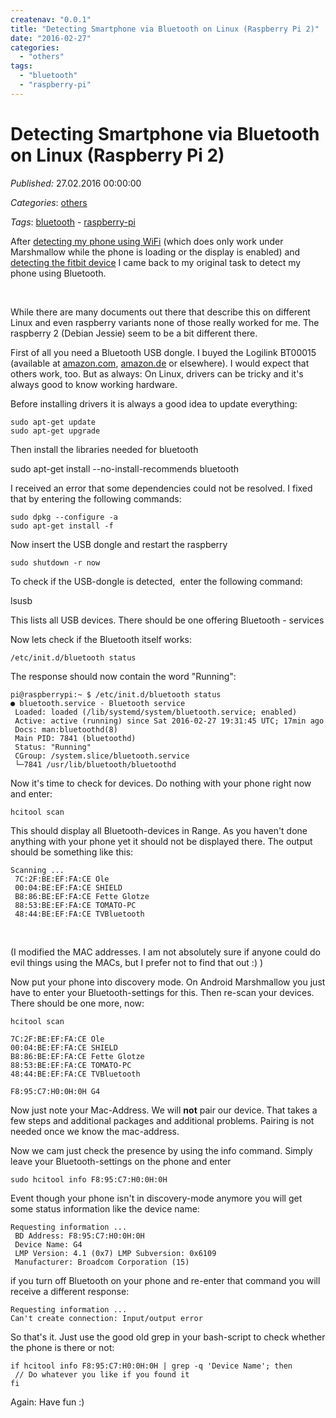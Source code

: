 ```yaml
---
createnav: "0.0.1"
title: "Detecting Smartphone via Bluetooth on Linux (Raspberry Pi 2)"
date: "2016-02-27"
categories: 
  - "others"
tags: 
  - "bluetooth"
  - "raspberry-pi"
---
```

# Detecting Smartphone via Bluetooth on Linux (Raspberry Pi 2)
_Published:_ 27.02.2016 00:00:00

_Categories_: [others](/en/categories#others)

_Tags_: [bluetooth](/en/tags#bluetooth) - [raspberry-pi](/en/tags#raspberry-pi)


After [detecting my phone using WiFi](http://dotnet.work/2016/01/automate-your-synology-surveillancestation-with-some-simple-linux-commands/) (which does only work under Marshmallow while the phone is loading or the display is enabled) and [detecting the fitbit device](http://dotnet.work/2016/02/tracking-fitbit-presence-under-linux-raspberry-pi-2/) I came back to my original task to detect my phone using Bluetooth.

 

While there are many documents out there that describe this on different Linux and even raspberry variants none of those really worked for me. The raspberry 2 (Debian Jessie) seem to be a bit different there.

First of all you need a Bluetooth USB dongle. I buyed the Logilink BT00015 (available at [amazon.com](http://www.amazon.com/gp/product/B0096Y2HFW/ref=as_li_tl?ie=UTF8&camp=1638&creative=19454&creativeASIN=B0096Y2HFW&linkCode=as2&tag=derstammti-21), [amazon.de](http://www.amazon.de/gp/product/B0096Y2HFW/ref=as_li_tl?ie=UTF8&camp=1638&creative=19454&creativeASIN=B0096Y2HFW&linkCode=as2&tag=derstammti-21) or elsewhere). I would expect that others work, too. But as always: On Linux, drivers can be tricky and it's always good to know working hardware.

Before installing drivers it is always a good idea to update everything:

```
sudo apt-get update
sudo apt-get upgrade
```

Then install the libraries needed for bluetooth

sudo apt-get install --no-install-recommends bluetooth

I received an error that some dependencies could not be resolved. I fixed that by entering the following commands:

```
sudo dpkg --configure -a
sudo apt-get install -f
```

Now insert the USB dongle and restart the raspberry

```
sudo shutdown -r now
```

To check if the USB-dongle is detected,  enter the following command:

lsusb

This lists all USB devices. There should be one offering Bluetooth - services

Now lets check if the Bluetooth itself works:

```
/etc/init.d/bluetooth status
```

The response should now contain the word "Running":
```
pi@raspberrypi:~ $ /etc/init.d/bluetooth status
● bluetooth.service - Bluetooth service
 Loaded: loaded (/lib/systemd/system/bluetooth.service; enabled)
 Active: active (running) since Sat 2016-02-27 19:31:45 UTC; 17min ago
 Docs: man:bluetoothd(8)
 Main PID: 7841 (bluetoothd)
 Status: "Running"
 CGroup: /system.slice/bluetooth.service
 └─7841 /usr/lib/bluetooth/bluetoothd
```

Now it's time to check for devices. Do nothing with your phone right now and enter:
```
hcitool scan
```

This should display all Bluetooth-devices in Range. As you haven't done anything with your phone yet it should not be displayed there. The output should be something like this:

```
Scanning ...
 7C:2F:BE:EF:FA:CE Ole
 00:04:BE:EF:FA:CE SHIELD
 B8:86:BE:EF:FA:CE Fette Glotze
 88:53:BE:EF:FA:CE TOMATO-PC
 48:44:BE:EF:FA:CE TVBluetooth
```
 

(I modified the MAC addresses. I am not absolutely sure if anyone could do evil things using the MACs, but I prefer not to find that out :) )

Now put your phone into discovery mode. On Android Marshmallow you just have to enter your Bluetooth-settings for this. Then re-scan your devices. There should be one more, now:
```
hcitool scan

7C:2F:BE:EF:FA:CE Ole
00:04:BE:EF:FA:CE SHIELD
B8:86:BE:EF:FA:CE Fette Glotze
88:53:BE:EF:FA:CE TOMATO-PC
48:44:BE:EF:FA:CE TVBluetooth

F8:95:C7:H0:0H:0H G4
```

Now just note your Mac-Address. We will **not** pair our device. That takes a few steps and additional packages and additional problems. Pairing is not needed once we know the mac-address.

Now we cam just check the presence by using the info command. Simply leave your Bluetooth-settings on the phone and enter
```
sudo hcitool info F8:95:C7:H0:0H:0H
```

Event though your phone isn't in discovery-mode anymore you will get some status information like the device name:
```
Requesting information ...
 BD Address: F8:95:C7:H0:0H:0H
 Device Name: G4
 LMP Version: 4.1 (0x7) LMP Subversion: 0x6109
 Manufacturer: Broadcom Corporation (15)
```

if you turn off Bluetooth on your phone and re-enter that command you will receive a different response:

```
Requesting information ...
Can't create connection: Input/output error
```

So that's it. Just use the good old grep in your bash-script to check whether the phone is there or not:
```
if hcitool info F8:95:C7:H0:0H:0H | grep -q 'Device Name'; then
 // Do whatever you like if you found it
fi
```

Again: Have fun :)

